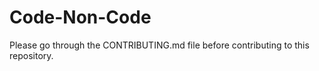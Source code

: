 # Code-Non-Code

Please go through the CONTRIBUTING.md file before contributing to this repository.
